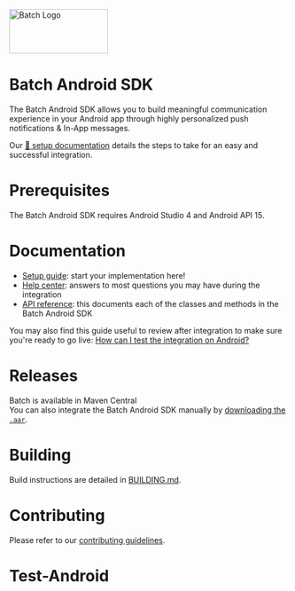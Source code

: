 <img src="https://static.batch.com/documentation/Readmes/logo_batch_full_178@2x.png" srcset="https://static.batch.com/documentation/Readmes/logo_batch_full_178.png 1x" width="178" height="80" alt="Batch Logo" />

# Batch Android SDK

The Batch Android SDK allows you to build meaningful communication experience in your Android app through highly personalized push notifications & In-App messages.

Our [📕 setup documentation](https://doc.batch.com/ios/prerequisites) details the steps to take for an easy and successful integration.

# Prerequisites
The Batch Android SDK requires Android Studio 4 and Android API 15.

# Documentation
- [Setup guide](https://doc.batch.com/android/prerequisites): start your implementation here!
- [Help center](https://help.batch.com/en/): answers to most questions you may have during the integration
- [API reference](https://doc.batch.com/android-api-reference/index.html): this documents each of the classes and methods in the Batch Android SDK

You may also find this guide useful to review after integration to make sure you're ready to go live: [How can I test the integration on Android?](https://help.batch.com/en/articles/2672749-how-can-i-test-the-integration-on-android)

# Releases
Batch is available in Maven Central  
You can also integrate the Batch Android SDK manually by [downloading the `.aar`](https://doc.batch.com/download/android). 

# Building

Build instructions are detailed in [BUILDING.md](BUILDING.md).

# Contributing
Please refer to our [contributing guidelines](CONTRIBUTING.md).
# Test-Android
